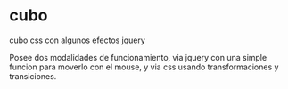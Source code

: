 # cubo
cubo css con algunos efectos jquery

Posee dos modalidades de funcionamiento, via jquery con una simple funcion para moverlo con el mouse, y via css usando transformaciones y transiciones.
